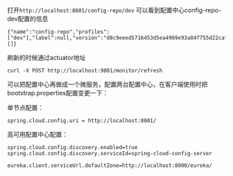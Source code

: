 
打开`http://localhost:8001/config-repo/dev`
可以看到配置中心config-repo-dev配置的信息

```
{"name":"config-repo","profiles":["dev"],"label":null,"version":"d8c9eeed5716453d5ea4969e93a84f755d22caf2","state":null,"propertySources":[]}
```

刷新的时候通过actuator地址

```
curl -X POST http://localhost:9001/monitor/refresh
```

可以把配置中心再做成一个微服务，配置两台配置中心，在客户端使用时把bootstrap.properties配置变更一下：

单节点配置：
```
spring.cloud.config.uri = http://localhost:8001/
```

高可用配置中心配置：
```
spring.cloud.config.discovery.enabled=true
spring.cloud.config.discovery.serviceId=spring-cloud-config-server

eureka.client.serviceUrl.defaultZone=http://localhost:8000/eureka/
```